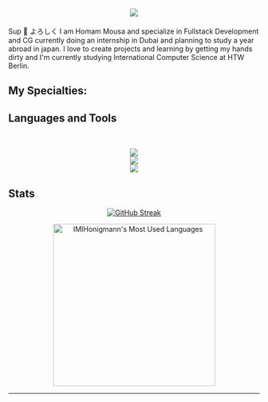 <h1 align="center">
    <img src="https://readme-typing-svg.herokuapp.com/?font=Inter&size=48&center=true&vCenter=true&width=500&height=70&color=f75c7e&duration=3000&lines='Sup;よろしく!;I'm+Homam;" />
</h1>
<p> Sup 👋 よろしく I am Homam Mousa and specialize in Fullstack Development and CG currently doing an internship in Dubai and planning to study a year abroad in japan. I love to create projects and learning by getting my hands dirty and I'm currently studying International Computer Science at HTW Berlin.</p>

<h2> My Specialties: </h2>

## Languages and Tools

<br>

<p align="center">
  <img src="https://skillicons.dev/icons?i=ts,nodejs,react,nextjs,threejs,redis,postgres,prisma,graphql" />
  <br/>
  <img src="https://skillicons.dev/icons?i=java,spring,cs,dotnet,python,docker,vim,linux,cloudflare,aws,azure,terraform" />
  <br/>
  <img src="https://skillicons.dev/icons?i=html,css,sass,tailwind,js,redux,d3,git,postman,electron,vite,unity,blender,pr,ps" />
  <br/>
</p>

  ## Stats
  
  <div align="center">
    
[![GitHub Streak](https://github-readme-streak-stats-eight.vercel.app/?user=IMIHonigmann&theme=monokai-metallian&mode=daily)](https://git.io/streak-stats)

<img width=325 src="https://github-readme-stats.vercel.app/api/top-langs?username=IMIHonigmann&theme=transparent&layout=donut&hide=css&langs_count=8&border_radius=10&show_icons=true&locale=en" alt="IMIHonigmann's Most Used Languages" />
</div>

<hr>

<br>
